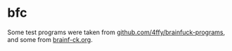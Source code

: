 # bfc

Some test programs were taken from [github.com/4ffy/brainfuck-programs](https://github.com/4ffy/brainfuck-programs/), and some from [brainf-ck.org](https://www.brainfuck.org/).
